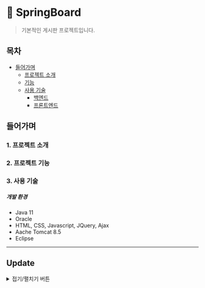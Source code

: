 # :paperclip: SpringBoard
>기본적인 게시판 프로젝트입니다.

## 목차
- [들어가며](#들어가며)
  - [프로젝트 소개](#1-프로젝트-소개)    
  - [기능](#2-기능)    
  - [사용 기술](#3-사용-기술)   
     - [백엔드](#3-1-백엔드)
     - [프론트엔드](#3-2-프론트엔드)





## 들어가며
### 1. 프로젝트 소개

### 2. 프로젝트 기능

### 3. 사용 기술

##### 개발 환경
- Java 11
- Oracle
- HTML, CSS, Javascript, JQuery, Ajax
- Aache Tomcat 8.5
- Eclipse


---
## Update
<details>
<summary>접기/펼치기 버튼</summary>
<div markdown="1">

|날짜|내용|버전|
|--|--|--|
|23.02.01|boardCRUD 제작|v1.0|
|23.02.02|Ajax 비동기 처리 추가|v1.1|

</div>
</details>
